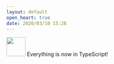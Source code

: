 ```yaml
---
layout: default
open_heart: true
date: 2020/03/10 15:28
---
```


<img src="https://cl.ly/72c0e99e764f/Screen%20Recording%202020-03-06%20at%2012.00.gif" width="50"> Everything is now in TypeScript!
